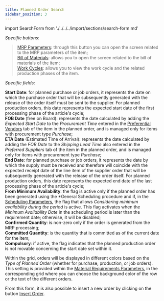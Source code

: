 ```yaml
---
title: Planned Order Search 
sidebar_position: 3
---
```


import SearchForm from './../../../import/sections/search-form.md'

<SearchForm />

*Specific buttons*:

> [MRP Parameters](/docs/configurations/parameters/production/mrp-parameters/search-mrp-parameters): through this button you can open the screen related to the MRP parameters of the item;             
> [Bill of Materials](/docs/erp-home/registers/production/bill-of-materials/search-and-insert-assemblies): allows you to open the screen related to the bill of materials of the item;  
> [Work Cycles](/docs/erp-home/registers/production/routes/new-route): allows you to view the work cycle and the related production phases of the item.

*Specific fields*:

**Start Date**: for planned purchase or job orders, it represents the date on which the purchase order that will be subsequently generated with the release of the order itself must be sent to the supplier. For planned production orders, this date represents the expected start date of the first processing phase of the article's cycle;  
**FOB Date** (free on Board): represents the date calculated by adding the *Expected Start Date* to the *Procurement Time* entered in the [Preferential Vendors](/docs/erp-home/registers/items/create-new-item) tab of the item in the planned order, and is managed only for items with procurement type *Purchase*;  
**ETA Date** (Estimated Time of Arrival): represents the date calculated by adding the *FOB Date* to the *Shipping Lead Time* also entered in the *Preferred Suppliers* tab of the item in the planned order, and is managed only for items with procurement type *Purchase*;      
**End Date**: for planned purchase or job orders, it represents the date by which the supply must be received and therefore will coincide with the expected receipt date of the line item of the supplier order that will be subsequently generated with the release of the order itself. For planned production orders, this date represents the expected end date of the last processing phase of the article's cycle;  
**From Minimum Availability**: the flag is active only if the planned order has been generated using the *General Scheduling procedure and if, in the [Scheduling Parameters](/docs/planning/ms-master-scheduling/general-schedule), the flag that allows *Considering minimum availability during the period* is active. This flag activates when the *Minimum Availability Date* in the scheduling period is later than the requirement date; otherwise, it will be disabled;            
**Confirmed Quantity**: is non-zero only if the order is generated from the MRP processing;  
**Committed Quantity**: is the quantity that is committed as of the current date for the item;  
**Compulsory**: if active, the flag indicates that the planned production order is not movable concerning the start date set within it.

Within the grid, orders will be displayed in different colors based on the *Type of Planned Order* (whether for purchase, production, or job orders). This setting is provided within the [Material Requirements Parameters](/docs/configurations/parameters/production/resource-requirements-parameters), in the corresponding grid where you can choose the background color of the row or the text of the different orders.

From this form, it is also possible to insert a new order by clicking on the button [Insert Order](/docs/planning/ms-master-scheduling/planned-orders/new-planned-order).